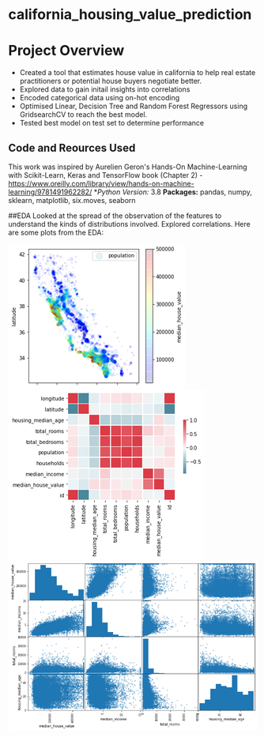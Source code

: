 # california_housing_value_prediction

# Project Overview
* Created a tool that estimates house value in california to help real estate practitioners or potential house buyers negotiate better. 
* Explored data to gain initail insights into correlations
* Encoded categorical data using on-hot encoding
* Optimised Linear, Decision Tree and Random Forest Regressors using GridsearchCV to reach the best model. 
* Tested best model on test set to determine performance

## Code and Reources Used
This work was inspired by Aurelien Geron's Hands-On Machine-Learning with Scikit-Learn, Keras and TensorFlow book (Chapter 2) - https://www.oreilly.com/library/view/hands-on-machine-learning/9781491962282/
**Python Version:* 3.8
**Packages:** pandas, numpy, sklearn, matplotlib, six.moves, seaborn

##EDA
Looked at the spread of the observation of the features to understand the kinds of distributions involved. Explored correlations. Here are some plots from the EDA:

![alt text](https://github.com/OluyemiJ/california_housing_value_prediction/blob/master/scatter_values.png "Housing Values by Geography")
![alt text](https://github.com/OluyemiJ/california_housing_value_prediction/blob/master/correlation_heat_map_values.png "Correlation")
![alt text](https://github.com/OluyemiJ/california_housing_value_prediction/blob/master/scatter_matrix.png "Scatter Matrix")
